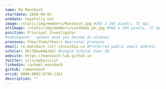 ```yaml
---
name: Ré Mansbach
startdate: 2020-08-01
enddate: hopefully not
image: /static/img/members/Mansbach.jpg #365 x 365 pixels, 72 dpi
altimage: /static/img/members/LastName_pb.jpg #365 x 365 pixels, 72 dpi
position: Principal Investigator
#subsequent:  update once you become an alumnus
pronouns: they/them/theirs #personal pronouns
email: re.mansbach (at) concordia.ca #Preferred public email address
scholar: dhl39kwAAAJ&hl #Google Scholar User ID
website: https://mansbach-lab.github.io
twitter: silicophysicist
linkedin: rachael-mansbach
github: ramansbach
orcid: 0000-0002-6738-1261
description: ""
---
```

